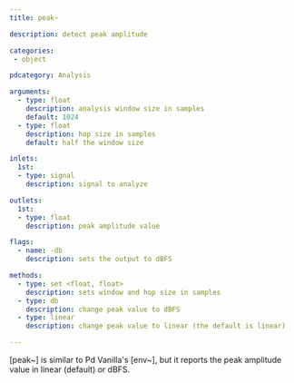 ```yaml
---
title: peak~

description: detect peak amplitude

categories:
 - object

pdcategory: Analysis

arguments:
  - type: float
    description: analysis window size in samples
    default: 1024
  - type: float
    description: hop size in samples
    default: half the window size

inlets:
  1st:
  - type: signal
    description: signal to analyze

outlets:
  1st:
  - type: float
    description: peak amplitude value

flags:
  - name: -db
    description: sets the output to dBFS

methods:
  - type: set <float, float>
    description: sets window and hop size in samples
  - type: db
    description: change peak value to dBFS
  - type: linear
    description: change peak value to linear (the default is linear)

---
```


[peak~] is similar to Pd Vanilla's [env~], but it reports the peak amplitude value in linear (default) or dBFS.

